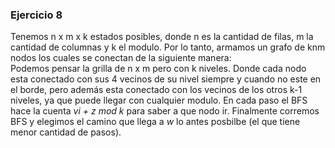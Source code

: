 ### Ejercicio 8

Tenemos n x m x k estados posibles, donde n es la cantidad de filas, m la cantidad de columnas y k el modulo. Por lo tanto, armamos un grafo de knm nodos los cuales se conectan de la siguiente manera:\
Podemos pensar la grilla de n x m pero con k niveles. Donde cada nodo esta conectado con sus 4 vecinos de su nivel siempre y cuando no este en el borde, pero además esta conectado con los vecinos de los otros k-1 niveles, ya que puede llegar con cualquier modulo. En cada paso el BFS hace la cuenta _vi + z mod k_ para saber a que nodo ir. Finalmente corremos BFS y elegimos el camino que llega a _w_ lo antes posbilbe (el que tiene menor cantidad de pasos).